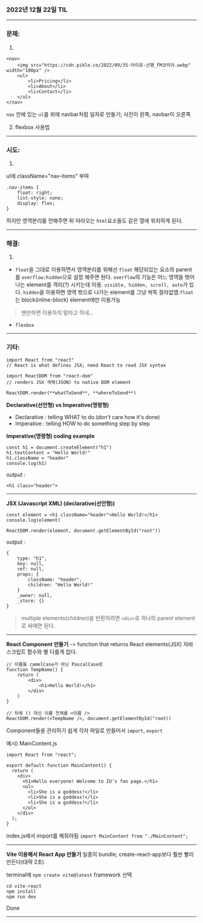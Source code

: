 ### 2022년 12월 22일 TIL

---

### **문제:**

1. 
```
<nav>
    <img src="https://cdn.pikle.co/2022/09/35-아이유-선행_FM코리아.webp" width="100px" />
    <ul>
        <li>Pricing</li>
        <li>About</li>
        <li>Contact</li>
    </ul>
</nav>
```
`nav` 안에 있는 `ul`를 위에 navbar처럼 일자로 만들기; 사진이 왼쪽, navbar이 오른쪽

2. flexbox 사용법

---

### **시도:**

1. 
ul에 className="nav-items" 부여
```
.nav-items {
    float: right;
    list-style: none;
    display: flex;
}
```
하지만 영역분리를 안해주면 뒤 따라오는 `html`요소들도 같은 열에 위치하게 된다.

---

### **해결:**

1. 
- `float`을 그대로 이용하면서 영역분리를 위해선 `float` 해당되있는 요소의 parent를 `overflow:hidden`으로 설정 해주면 된다. `overflow`의 기능은 어느 영역을 벗어나는 element를 격리(?) 시키는데 이용. `visible, hidden, scroll, auto`가 있다. `hidden`을 이용하면 영역 밖으로 나가는 element를 그냥 싹뚝 잘라없앰.`float`는 block(inline-block) element에만 이용가능
>왠만하면 이용하지 말라고 하네...
- `flexbox`

---

### **기타:**

```
import React from "react"
// React is what defines JSX; need React to read JSX syntax

import ReactDOM from "react-dom"
// renders JSX 객체(JSON) to native DOM element

ReactDOM.render(**whatToSend**, **whereToSend**)
```
**Declarative(선언형) vs Imperative(명령형)**
- Declarative : telling WHAT to do (don't care how it's done)
- Imperative : telling HOW to do something step by step

**Imperative(명령형) coding example**
```
const h1 = document.createElement("h1")
h1.textContent = "Hello World!"
h1.className = "header"
console.log(h1)
```


output :
```
<h1 class="header">
```

---

**JSX (Javascript XML) (declarative(선언형))**
```
const element = <h1 className="header">Hello World!</h1>
console.log(element)

ReactDOM.render(element, document.getElementById("root"))
```

output :
```
{
    type: "h1",
    key: null,
    ref: null,
    props: {
        className: "header",
        children: "Hello World!"
    }
    _owner: null,
    _store: {}
}
```

>multiple elements(children)을 반환하려면 `<div>`로 하나의 parent element로 싸매면 된다.
---

**React Component 만들기**
-> function that returns React elements(JSX)
자바스크립트 함수와 별 다를게 없다.
```
// 이름을 camelCase가 아닌 PascalCase로
function TempName() {
    return (
        <div>
            <h1>Hello World!</h1>
        </div>
    )
}

// 뒤에 () 대신 이름 전체를 <이름 />
ReactDOM.render(<TempName />, document.getElementById("root))
```

Component들을 관리하기 쉽게 각자 파일로 만들어서 `import`, `export`

예시) MainContent.js
```
import React from "react";

export default function MainContent() {
  return (
    <div>
      <h1>Hello everyone! Welcome to IU's fan page.</h1>
      <ol>
        <li>She is a goddess!</li>
        <li>She is a goddess!</li>
        <li>She is a goddess!</li>
      </ol>
    </div>
  );
}
```
index.js에서 import를 해줘야됨
`import MainContent from "./MainContent";`

---
**Vite 이용해서 React App 만들기**
일종의 bundle; create-react-app보다 훨씬 빨리 만든다(대략 2초)

terminal에
`npm create vite@latest`
framework 선택
```
cd vite-react
npm install
npm run dev
```
Done

---
